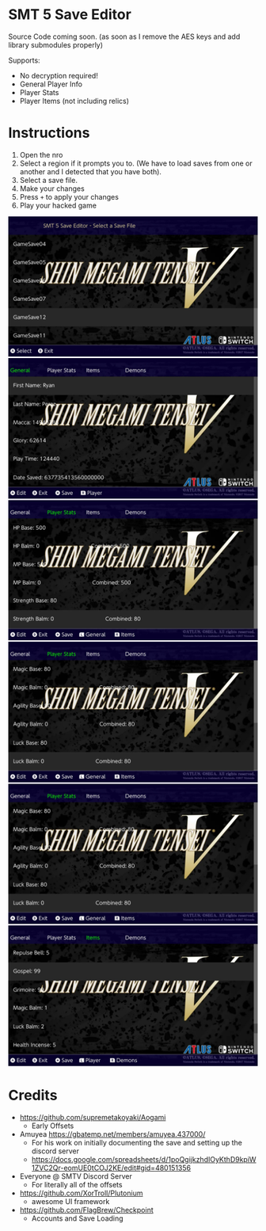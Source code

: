 # SMT 5 Save Editor 

Source Code coming soon. (as soon as I remove the AES keys and add library submodules properly)

Supports:
- No decryption required!
- General Player Info
- Player Stats
- Player Items (not including relics)

# Instructions
1. Open the nro
2. Select a region if it prompts you to. (We have to load saves from one or another and I detected that you have both).
2. Select a save file.
3. Make your changes
4. Press `+` to apply your changes
6. Play your hacked game

![1](other_stuff/screenshots/1.jpg)
![2](other_stuff/screenshots/2.jpg)
![3](other_stuff/screenshots/3.jpg)
![4](other_stuff/screenshots/4.jpg)
![4](other_stuff/screenshots/4.jpg)
![5](other_stuff/screenshots/5.jpg)


# Credits
- https://github.com/supremetakoyaki/Aogami
    - Early Offsets
- Amuyea https://gbatemp.net/members/amuyea.437000/
    - For his work on initially documenting the save and setting up the discord server
    - https://docs.google.com/spreadsheets/d/1poQgijkzhdIOyKthD9kpiW1ZVC2Qr-eomUE0tCOJ2KE/edit#gid=480151356
- Everyone @ SMTV Discord Server
    - For literally all of the offsets
- https://github.com/XorTroll/Plutonium
    - awesome UI framework
- https://github.com/FlagBrew/Checkpoint
    - Accounts and Save Loading

